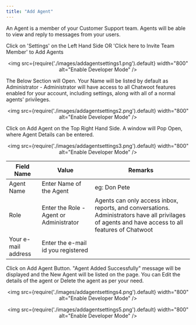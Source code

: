 ```yaml
---
title: "Add Agent"
---
```


An Agent is a member of your Customer Support team.
Agents will be able to view and reply to messages from your users.

Click on 'Settings' on the Left Hand Side OR 'Click here to Invite Team Member' to Add Agents

<div align="center">

<img src={require('./images/addagentsettings1.png').default} width="800" alt="Enable Developer Mode" />

</div>

The Below Section will Open. Your Name will be listed by default as Administrator -  Administrator will have access to all Chatwoot features enabled for your account, including settings, along with all of a normal agents' privileges.
<div align="center">

<img src={require('./images/addagentsettings2.png').default} width="800" alt="Enable Developer Mode" />

</div>

Click on Add Agent on the Top Right Hand Side.
A window will Pop Open, where Agent Details can be entered.
<div align="center">

<img src={require('./images/addagentsettings3.png').default} width="800" alt="Enable Developer Mode" />

</div>


| Field Name           | Value                                    | Remarks                                                                                                                                             |
|----------------------|------------------------------------------|-----------------------------------------------------------------------------------------------------------------------------------------------------|
| Agent Name           | Enter Name of the Agent                  | eg: Don Pete                                                                                                                                        |
| Role                 | Enter the Role - Agent or  Administrator | Agents can only access inbox, reports, and  conversations. Administrators have all privilages of agents  and have access to all features of Chatwoot |
| Your e-mail  address | Enter the e-mail id you  registered      |                                                                                                                                                     |

Click on Add Agent Button. "Agent Added Successfully" message will be displayed and the New Agent will be listed on the page.
You can Edit the details of the agent or Delete the agent as per your need.

<div align="center">

<img src={require('./images/addagentsettings4.png').default} width="800" alt="Enable Developer Mode" />

</div>

<div align="center">

<img src={require('./images/addagentsettings5.png').default} width="800" alt="Enable Developer Mode" />

</div>

